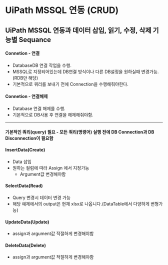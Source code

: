 # UiPath MSSQL 연동 (CRUD)

## UiPath MSSQL 연동과 데이터 삽입, 읽기, 수정, 삭제 기능별 Sequance

#### Connetion - 연결
- DatabaseDB 연결 작업을 수행. 
- MSSQL로 지정되어있는데 DB연결 방식이나 다른 DB설정을 원하실때 변경가능. (RDB만 해당)
- 기본적으로 쿼리를 보내기 전에 Connection을 수행해줘야한다.

#### Connetion - 연결해제
- Database 연결 해제를 수행. 
- 기본적으로 DB사용 후 연결을 해제해줘야함.

------------------

#### 기본적인 쿼리(query) 필요 - 모든 쿼리(명령어) 실행 전에 DB Connection과 DB Disconnection이 필요함

#### InsertData(Create)
- Data 삽입
- 원하는 컬럼에 따라 Assign 에서 지정가능
  - Argument값 변경해야함


#### SelectData(Read)
- Query 변경시 데이터 변경 가능
- 해당 예제에서의 output은 현재 xlsx로 나옵니다.(DataTable에서 다양하게 변형가능)


#### UpdateData(Update)
- assign과 argument값 적절하게 변경해야함


#### DeleteData(Delete)
- assign과 argument값 적절하게 변경해야함
